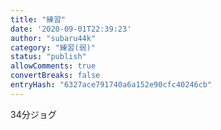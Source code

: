 ```yaml
---
title: "練習"
date: '2020-09-01T22:39:23'
author: "subaru44k"
category: "練習(弱)"
status: "publish"
allowComments: true
convertBreaks: false
entryHash: "6327ace791740a6a152e90cfc40246cb"
---
```

34分ジョグ
